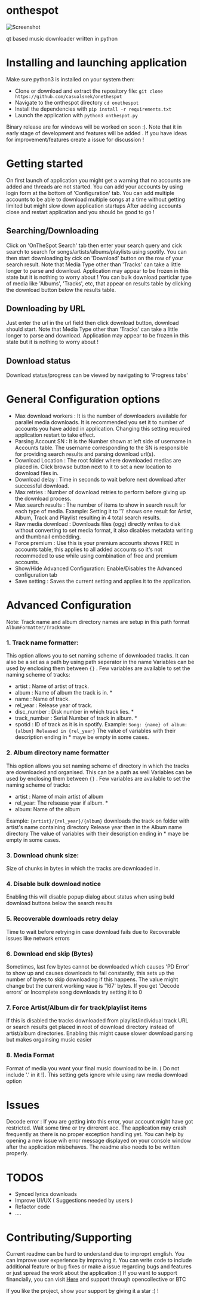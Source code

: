 # onthespot
![Screenshot](https://i.imgur.com/C4V94gy.png)

qt based music downloader written in python

# Installing and launching application
Make sure python3 is installed on your system then:
  - Clone or download and extract the repository file: ```git clone https://github.com/casualsnek/onethespot```
  - Navigate to the onthespot directory ```cd onethespot```
  - Install the dependencies with ```pip install -r requirements.txt```
  - Launch the application with ```python3 onthespot.py```


Binary release are for windows will be worked on soon :). Note that it in early stage of development and features will be added . If you have ideas for improvement/features create a issue for discussion !


# Getting started
On first launch of application you might get a warning that no accounts are added and threads are not started.
You can add your accounts by using login form at the bottom of 'Configuration' tab. You can add multiple accounts to be able to download multiple songs at a time without getting limited but might slow down application startups
After adding accounts close and restart application and you should be good to go !


## Searching/Downloading
Click on 'OnTheSpot Search' tab then enter your search query and cick search to search for songs/artists/albums/playlists using spotify.
You can then start downloading by cick on 'Download' button on the row of your search result.
Note that Media Type other than 'Tracks' can take a little longer to parse and download. Application may appear to be frozen in this state but it is nothing to worry about !
You can bulk download particlar type of media like 'Albums', 'Tracks', etc, that appear on results table by clicking the download button below the results table.


## Downloading by URL
Just enter the url in the url field then click download button, download should start.
Note that Media Type other than 'Tracks' can take a little longer to parse and download. Application may appear to be frozen in this state but it is nothing to worry about !


## Download status
Download status/progress can be viewed by navigating to 'Progress tabs'


# General Configuration options
 - Max download workers   : It is the number of downloaders available for parallel media downloads. It is recommended you set it to number of accounts you have added in application. Changing this setting required application restart to take effect.
 - Parsing Account SN     : It is the Number shown at left side of username in Accounts table. The username corresponding to the SN is responsible for providing search results and parsing download url(s).
 - Download Location      : The root folder where downloaded medias are placed in. Click browse button next to it to set a new location to download files in.
 - Download delay         : Time in seconds to wait before next download after successful download.
 - Max retries            : Number of download retries to perform before giving up the download process.
 - Max search results     : The number of items to show in search result for each type of media. Example: Setting it to '1' shows one result for Artist, Album, Track and Playlist resulting in 4 total search results.
 - Raw media download     : Downloads files (ogg) directly writes to disk without converting to set media format, it also disables metadata writing and thumbnail embedding.
 - Force premium          : Use this is your premium accounts shows FREE in accounts table, this applies to all added accounts so it's not recommeded to use while using combination of free and premium accounts.
 - Show/Hide Advanced Configuration: Enable/Disables the Advanced configuration tab
 - Save setting           : Saves the current setting and applies it to the application.


# Advanced Configuration
Note: Track name and album directory names are setup in this path format  ```AlbumFormatter/TrackName```

### 1. Track name formatter:
This option allows you to set naming scheme of downloaded tracks. It can also be a set as a path by using path seperator in the name
Variables can be used by enclosing them between ```{}``` . Few variables are available to set the naming scheme of tracks:
  - artist : Name of artist of track.
  - album : Name of album the track is in. *
  - name : Name of track.
  - rel_year : Release year of track.
  - disc_number : Disk number in which track lies. *
  - track_number : Serial Number of track in album. *
  - spotid : ID of track as it is in spotify.
Example: ```Song: {name} of album: {album} Released in {rel_year}```
The value of variables with their description ending in * maye be empty in some cases.

### 2. Album directory name formatter
This option allows you set naming scheme of directory in which the tracks are downloaded and organised. This can be a path as well
Variables can be used by enclosing them between ```{}``` . Few variables are available to set the naming scheme of tracks:
 - artist : Name of main artist of album
 - rel_year: The relsease year if album. *
 - album: Name of the album

Example: ```{artist}/{rel_year}/{album}``` downloads the track on folder with artist's name containing directory Release year then in the Album name directory
The value of variables with their description ending in * maye be empty in some cases.

### 3. Download chunk size:
Size of chunks in bytes in which the tracks are downloaded in.

### 4. Disable bulk download notice
Enabling this will disable popup dialog about status when using buld download buttons below the search results

### 5. Recoverable downloads retry delay
Time to wait before retrying in case download fails due to Recoverable issues like network errors

### 6. Download end skip (Bytes)
Sometimes, last few bytes cannot be downloaded which causes 'PD Error' to show up and causes downloads to fail constantly, this sets up the number of bytes to skip downloading if this happens.
The value might change but the current working vaue is '167' bytes. If you get 'Decode errors' or Incomplete song downloads try setting it to 0

### 7. Force Artist/Album dir for track/playlist items
If this is disabled the tracks downloaded from playlist/individual track URL or search results get placed in root of download directory instead of artist/album directories.
Enabling this might cause slower download parsing but makes orgainsing music easier

### 8. Media Format
Format of media you want your final music download to be in. ( Do not include '.' in it !). This setting gets ignore while using raw media download option


# Issues
Decode error : If you are getting into this error, your account might have got restricted. Wait some time or try dirrerent acc.
The application may crash frequently as there is no proper exception handling yet. You can help by opening a new issue wih error message displayed on your console window after the application misbehaves.
The readme also needs to be written properly.

# TODOS
 - Synced lyrics downloads
 - Improve UI/UX ( Suggestions needed by users )
 - Refactor code
 - ....
 
# Contributing/Supporting
Current readme can be hard to understand due to improprt emglish. You can improve user experience by improving it.
You can write code to include additional feature or bug fixes or make a issue regarding bugs and features or just spread the work about the application :)
If you want to support financially, you can visit [Here](https://github.com/casualsnek/casualsnek) and support through opencollective or BTC

If you like the project, show your support by giving it a star :) !
